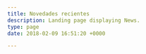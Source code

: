 ```yaml
---
title: Novedades recientes
description: Landing page displaying News.
type: page
date: 2018-02-09 16:51:20 +0000

---
```

